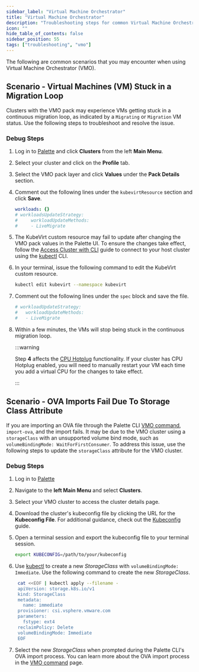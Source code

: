 ```yaml
---
sidebar_label: "Virtual Machine Orchestrator"
title: "Virtual Machine Orchestrator"
description: "Troubleshooting steps for common Virtual Machine Orchestrator scenarios."
icon: ""
hide_table_of_contents: false
sidebar_position: 55
tags: ["troubleshooting", "vmo"]
---
```


The following are common scenarios that you may encounter when using Virtual Machine Orchestrator (VMO).

## Scenario - Virtual Machines (VM) Stuck in a Migration Loop

Clusters with the VMO pack may experience VMs getting stuck in a continuous migration loop, as indicated by a
`Migrating` or `Migration` VM status. Use the following steps to troubleshoot and resolve the issue.

### Debug Steps

1. Log in to [Palette](https://console.spectrocloud.com) and click **Clusters** from the left **Main Menu**.

2. Select your cluster and click on the **Profile** tab.

3. Select the VMO pack layer and click **Values** under the **Pack Details** section.

4. Comment out the following lines under the `kubevirtResource` section and click **Save**.

   ```yaml
   workloads: {}
   # workloadsUpdateStrategy:
   #     workloadUpdateMethods:
   #     - LiveMigrate
   ```

5. The KubeVirt custom resource may fail to update after changing the VMO pack values in the Palette UI. To ensure the
   changes take effect, follow the [Access Cluster with CLI](../clusters/cluster-management/palette-webctl.md) guide to
   connect to your host cluster using the [kubectl](https://kubernetes.io/docs/tasks/tools/) CLI.

6. In your terminal, issue the following command to edit the KubeVirt custom resource.

   ```bash
   kubectl edit kubevirt --namespace kubevirt
   ```

7. Comment out the following lines under the `spec` block and save the file.

   ```yaml
   # workloadUpdateStrategy:
   #   workloadUpdateMethods:
   #   - LiveMigrate
   ```

8. Within a few minutes, the VMs will stop being stuck in the continuous migration loop.

   :::warning

   Step **4** affects the [CPU Hotplug](../vm-management/create-manage-vm/enable-cpu-hotplug.md) functionality. If your
   cluster has CPU Hotplug enabled, you will need to manually restart your VM each time you add a virtual CPU for the
   changes to take effect.

   :::

## Scenario - OVA Imports Fail Due To Storage Class Attribute

If you are importing an OVA file through the Palette CLI
[VMO command](../automation/palette-cli/commands/vmo.md#import-ova), `import-ova`, and the import fails. It may be due
to the VMO cluster using a `storageClass` with an unsupported volume bind mode, such as
`volumeBindingMode: WaitForFirstConsumer`. To address this issue, use the following steps to update the `storageClass`
attribute for the VMO cluster.

### Debug Steps

1. Log in to [Palette](https://console.spectrocloud.com)

2. Navigate to the **left Main Menu** and select **Clusters**.

3. Select your VMO cluster to access the cluster details page.

4. Download the cluster's kubeconfig file by clicking the URL for the **Kubeconfig File**. For additional guidance,
   check out the [Kubeconfig](../clusters/cluster-management/kubeconfig.md) guide.

5. Open a terminal session and export the kubeconfig file to your terminal session.

   ```bash
   export KUBECONFIG=/path/to/your/kubeconfig
   ```

6. Use [kubectl](https://kubernetes.io/docs/reference/kubectl/) to create a new _StorageClass_ with
   `volumeBindingMode: Immediate`. Use the following command to create the new _StorageClass_.

   ```bash
    cat <<EOF | kubectl apply --filename -
    apiVersion: storage.k8s.io/v1
    kind: StorageClass
    metadata:
      name: immediate
    provisioner: csi.vsphere.vmware.com
    parameters:
      fstype: ext4
    reclaimPolicy: Delete
    volumeBindingMode: Immediate
    EOF
   ```

7. Select the new _StorageClass_ when prompted during the Palette CLI's OVA import process. You can learn more about the
   OVA import process in the [VMO command](../automation/palette-cli/commands/vmo.md#import-ova) page.
